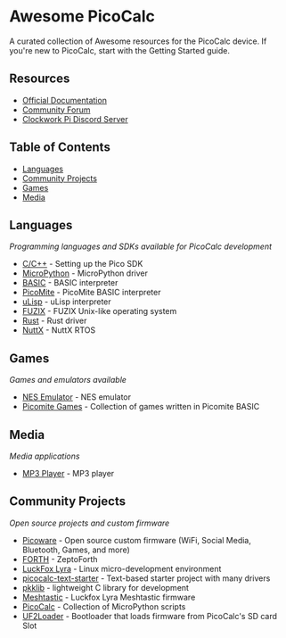 # Awesome PicoCalc
A curated collection of Awesome resources for the PicoCalc device. If you're new to PicoCalc, start with the Getting Started guide.

## Resources
- [Official Documentation](https://github.com/clockworkpi/PicoCalc)
- [Community Forum](https://forum.clockworkpi.com/c/picocalc)
- [Clockwork Pi Discord Server](https://discord.gg/XKGGkPM)

## Table of Contents
- [Languages](#languages)
- [Community Projects](#community-projects)
- [Games](#games)
- [Media](#media)

## Languages
*Programming languages and SDKs available for PicoCalc development*
- [C/C++](https://github.com/clockworkpi/PicoCalc/blob/master/wiki/Setting-Up-the-Pico-SDK-on-Linux-for-Pico-Development.md) - Setting up the Pico SDK
- [MicroPython](https://github.com/zenodante/PicoCalc-micropython-driver) - MicroPython driver
- [BASIC](https://github.com/rlauzon54/PicoCalcBasic) - BASIC interpreter
- [PicoMite](https://github.com/clockworkpi/PicoCalc/tree/master/Code/PicoMite) - PicoMite BASIC interpreter
- [uLisp](https://github.com/clockworkpi/PicoCalc/tree/master/Code/uLisp) - uLisp interpreter
- [FUZIX](https://github.com/clockworkpi/PicoCalc/tree/master/Code/FUZIX) - FUZIX Unix-like operating system 
- [Rust](https://github.com/A-I-nstein/clockworkpi-picocalc-rust) - Rust driver 
- [NuttX](https://github.com/shtirlic/picocalc-nx) - NuttX RTOS 


## Games
*Games and emulators available*
- [NES Emulator](https://github.com/clockworkpi/PicoCalc/tree/master/Code/NES) - NES emulator
- [Picomite Games](https://github.com/SacredSpud/PicoCalcGames) - Collection of games written in Picomite BASIC

## Media
*Media applications*
- [MP3 Player](https://github.com/clockworkpi/PicoCalc/tree/master/Code/MP3Player) - MP3 player

## Community Projects
*Open source projects and custom firmware*
- [Picoware](https://github.com/jblanked/Picoware) - Open source custom firmware (WiFi, Social Media, Bluetooth, Games, and more)
- [FORTH](https://github.com/tabemann/zeptoforth) - ZeptoForth
- [LuckFox Lyra](https://github.com/nekocharm/picocalc-luckfox-lyra) - Linux micro-development environment
- [picocalc-text-starter](https://github.com/BlairLeduc/picocalc-text-starter) - Text-based starter project with many drivers
- [pkklib](https://github.com/redbug26/pkklib) - lightweight C library for development
- [Meshtastic](https://github.com/markbirss/MeshCalc) - Luckfox Lyra Meshtastic firmware
- [PicoCalc](https://github.com/LofiFren/PicoCalc) - Collection of MicroPython scripts
- [UF2Loader](https://github.com/pelrun/uf2loader) - Bootloader that loads firmware from PicoCalc's SD card Slot
